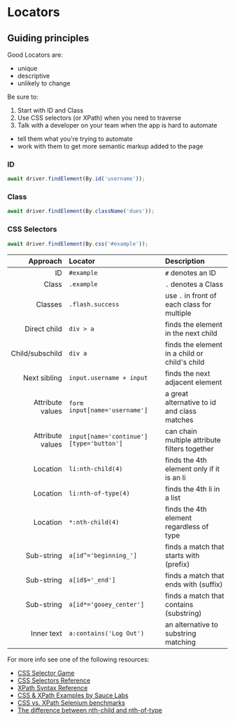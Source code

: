 # Locators

## Guiding principles

Good Locators are:

+ unique
+ descriptive
+ unlikely to change

Be sure to:

1. Start with ID and Class
2. Use CSS selectors (or XPath) when you need to traverse
3. Talk with a developer on your team when the app is hard to automate
  + tell them what you're trying to automate
  + work with them to get more semantic markup added to the page

### ID 

```javascript
await driver.findElement(By.id('username'));
```


### Class

```javascript
await driver.findElement(By.className('dues'));
```


### CSS Selectors

```javascript
await driver.findElement(By.css('#example'));
```

| Approach          | Locator                                  | Description                                   |
| -----------------:| :-------------                           | :--------------                               |
| ID                | `#example`                               | `#` denotes an ID                             |
| Class             | `.example`                               | `.` denotes a Class                           |
| Classes           | `.flash.success`                         | use `.` in front of each class for multiple   |
| Direct child      | `div > a`                                | finds the element in the next child           |
| Child/subschild   | `div a`                                  | finds the element in a child or child's child |
| Next sibling      | `input.username + input`                 | finds the next adjacent element               |
| Attribute values  | `form input[name='username']`            | a great alternative to id and class matches   |
| Attribute values  | `input[name='continue'][type='button']`  | can chain multiple attribute filters together |
| Location          | `li:nth-child(4)`                        | finds the 4th element only if it is an li     |
| Location          | `li:nth-of-type(4)`                      | finds the 4th li in a list                    |
| Location          | `*:nth-child(4)`                         | finds the 4th element regardless of type      |
| Sub-string        | `a[id^='beginning_']`                    | finds a match that starts with (prefix)       |
| Sub-string        | `a[id$='_end']`                          | finds a match that ends with (suffix)         |
| Sub-string        | `a[id*='gooey_center']`                  | finds a match that contains (substring)       |
| Inner text        | `a:contains('Log Out')`                  | an alternative to substring matching          |


For more info see one of the following resources:

+ [CSS Selector Game](http://bit.ly/locatorgame)
+ [CSS Selectors Reference](https://www.w3.org/TR/CSS/#selectors)
+ [XPath Syntax Reference](https://www.w3.org/TR/xpath/#location-paths)
+ [CSS & XPath Examples by Sauce Labs](http://bit.ly/cssxpathexamples)
+ [CSS vs. XPath Selenium benchmarks](http://bit.ly/seleniumbenchmarks)
+ [The difference between nth-child and nth-of-type](http://css-tricks.com/the-difference-between-nth-child-and-nth-of-type/)


